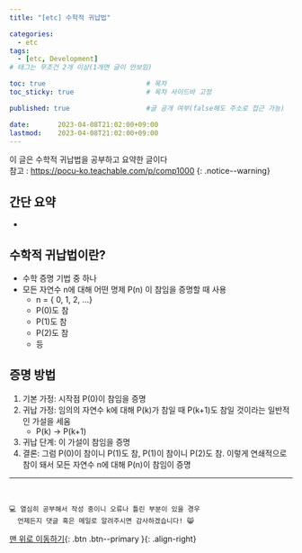 ```yaml
---
title: "[etc] 수학적 귀납법"

categories:
  - etc
tags:
  - [etc, Development]
# 태그는 무조건 2개 이상(1개면 글이 안보임)

toc: true                         # 목차
toc_sticky: true                  # 목차 사이드바 고정

published: true                   #글 공개 여부(false해도 주소로 접근 가능)

date:       2023-04-08T21:02:00+09:00
lastmod:    2023-04-08T21:02:00+09:00
---
```


<!-- description : 25자에서 160자 사이 -->
이 글은 수학적 귀납법을 공부하고 요약한 글이다<br>
참고 : https://pocu-ko.teachable.com/p/comp1000
{: .notice--warning}

## 간단 요약

- 

## 수학적 귀납법이란?

- 수학 증명 기법 중 하나
- 모든 자연수 n에 대해 어떤 명제 P(n) 이 참임을 증명할 때 사용
  - n = { 0, 1, 2, ...}
  - P(0)도 참
  - P(1)도 참
  - P(2)도 참
  - 등

## 증명 방법

1. 기본 가정: 시작점 P(0)이 참임을 증명
2. 귀납 가정: 임의의 자연수 k에 대해 P(k)가 참일 때 P(k+1)도 참일 것이라는 일반적인 가설을 세움
   - P(k) -> P(k+1)
3. 귀납 단계: 이 가설이 참임을 증명
4. 결론: 그럼 P(0)이 참이니 P(1)도 참, P(1)이 참이니 P(2)도 참. 이렇게 연쇄적으로 참이 돼서 모든 자연수 n에 대해 P(n)이 참임이 증명


***
<br>

    💻 열심히 공부해서 작성 중이니 오류나 틀린 부분이 있을 경우 
      언제든지 댓글 혹은 메일로 알려주시면 감사하겠습니다! 😸


[맨 위로 이동하기](#){: .btn .btn--primary }{: .align-right}